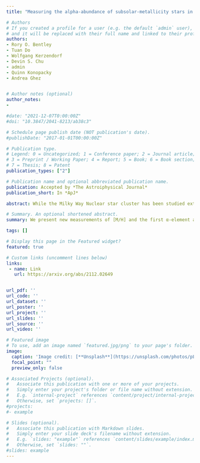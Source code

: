 ```yaml
---
title: "Measuring the alpha-abundance of subsolar-metallicity stars in the Milky Way's central half-parsec: testing globular cluster and dwarf galaxy infall scenarios"

# Authors
# If you created a profile for a user (e.g. the default `admin` user), write the username (folder name) here 
# and it will be replaced with their full name and linked to their profile.
authors:
- Rory O. Bentley
- Tuan Do
- Wolfgang Kerzendorf
- Devin S. Chu
- admin
- Quinn Konopacky
- Andrea Ghez


# Author notes (optional)
author_notes:
- 

#date: "2021-12-07T0:00:00Z"
#doi: "10.3847/2041-8213/ab38c3"

# Schedule page publish date (NOT publication's date).
#publishDate: "2017-01-01T00:00:00Z"

# Publication type.
# Legend: 0 = Uncategorized; 1 = Conference paper; 2 = Journal article;
# 3 = Preprint / Working Paper; 4 = Report; 5 = Book; 6 = Book section;
# 7 = Thesis; 8 = Patent
publication_types: ["2"]

# Publication name and optional abbreviated publication name.
publication: Accepted by *The Astroiphysical Journal*
publication_short: In *ApJ*

abstract: While the Milky Way Nuclear star cluster has been studied extensively, how it formed is uncertain. Studies have shown it contains a solar and supersolar metallicity population that may have formed in-situ, along with a subsolar metallicity population that may have formed via mergers of globular clusters and dwarf galaxies. Stellar abundance measurements are critical to differentiate between formation scenarios. We present new measurements of [M/H] and α-element abundances [α/Fe] of two subsolar-metallicity stars in the Galactic Center. These observations were taken with the adaptive- optics assisted high-resolution (R=24,000) spectrograph NIRSPEC in the K-band (1.8 - 2.6 micron). These are the first α-element abundance measurements of sub-solar metallicity stars in the Milky Way nuclear star cluster. We measure [M/H]=−0.59±0.11, [α/Fe]=0.05±0.15 and [M/H]= −0.81±0.12, [α/Fe]= 0.15 ± 0.16 for the two stars at the Galactic center; the uncertainties are dominated by systematic uncertainties in the spectral templates. The stars have an [α/Fe] in-between the [α/Fe] of globular clusters and dwarf galaxies at similar [M/H] values. Their abundances are very different than the bulk of the stars in the nuclear star cluster. These results indicate that the sub-solar metallicity population in the Milky Way nuclear star cluster likely originated from infalling dwarf galaxies or globular clusters and are unlikely to have formed in-situ.

# Summary. An optional shortened abstract.
summary: We present new measurements of [M/H] and the first α-element abundances [α/Fe] of two subsolar-metallicity stars in the Galactic Center. The stars have an [α/Fe] in-between the [α/Fe] of globular clusters and dwarf galaxies at similar [M/H] values. Their abundances are very different than the bulk of the stars in the nuclear star cluster. These results indicate that the sub-solar metallicity population in the nuclear star cluster likely originated from infalling dwarf galaxies or globular clusters and are unlikely to have formed in-situ. (See full abstract in the title link)

tags: []

# Display this page in the Featured widget?
featured: true

# Custom links (uncomment lines below)
links:
 - name: Link
   url: https://arxiv.org/abs/2112.02649


url_pdf: ''
url_code: ''
url_dataset: ''
url_poster: ''
url_project: ''
url_slides: ''
url_source: ''
url_video: ''

# Featured image
# To use, add an image named `featured.jpg/png` to your page's folder. 
image:
  caption: 'Image credit: [**Unsplash**](https://unsplash.com/photos/pLCdAaMFLTE)'
  focal_point: ""
  preview_only: false

# Associated Projects (optional).
#   Associate this publication with one or more of your projects.
#   Simply enter your project's folder or file name without extension.
#   E.g. `internal-project` references `content/project/internal-project/index.md`.
#   Otherwise, set `projects: []`.
#projects:
#- example

# Slides (optional).
#   Associate this publication with Markdown slides.
#   Simply enter your slide deck's filename without extension.
#   E.g. `slides: "example"` references `content/slides/example/index.md`.
#   Otherwise, set `slides: ""`.
#slides: example
---
```



